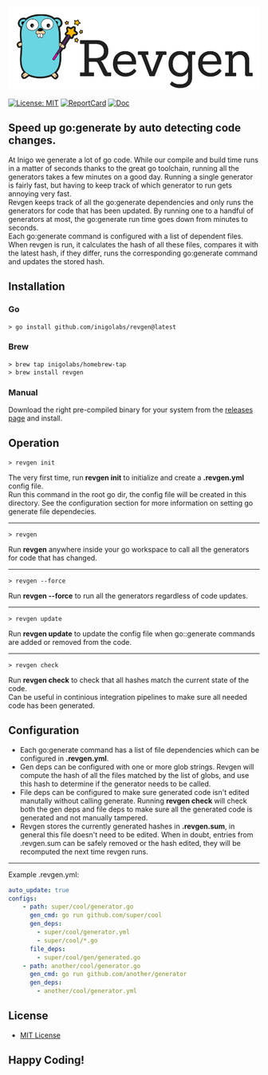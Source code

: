 ![logo](docs/revgen_gopher.png)

[![License: MIT](https://img.shields.io/badge/License-MIT-yellow.svg)](https://opensource.org/licenses/MIT)
[![ReportCard](https://goreportcard.com/badge/github.com/inigolabs/revgen)](https://goreportcard.com/report/github.com/inigolabs/revgen)
[![Doc](https://godoc.org/github.com/inigolabs/revgen?status.svg)](https://godoc.org/github.com/inigolabs/revgen)

## Speed up go:generate by auto detecting code changes.

At Inigo we generate a lot of go code. While our compile and build time runs in a matter of seconds thanks to the great go toolchain, running all the generators takes a few minutes on a good day. Running a single generator is fairly fast, but having to keep track of which generator to run gets annoying very fast.  
Revgen keeps track of all the go:generate dependencies and only runs the generators for code that has been updated. By running one to a handful of generators at most, the go:generate run time goes down from minutes to seconds.  
Each go:generate command is configured with a list of dependent files. When revgen is run, it calculates the hash of all these files, compares it with the latest hash, if they differ, runs the corresponding go:generate command and updates the stored hash.  

Installation
------------

### Go
```shell
> go install github.com/inigolabs/revgen@latest
```

### Brew
```shell
> brew tap inigolabs/homebrew-tap
> brew install revgen
```

### Manual
Download the right pre-compiled binary for your system from the [releases page](https://github.com/inigolabs/revgen/releases) and install.

Operation
---------
```shell
> revgen init
```
The very first time, run **revgen init** to initialize and create a **.revgen.yml** config file.  
Run this command in the root go dir, the config file will be created in this directory. 
See the configuration section for more information on setting go generate file dependecies.
***  
```shell
> revgen
```
Run **revgen** anywhere inside your go workspace to call all the generators for code that has changed.  
***  
```shell
> revgen --force
```
Run **revgen --force** to run all the generators regardless of code updates. 
***
```shell
> revgen update
```
Run **revgen update** to update the config file when go::generate commands are added or removed from the code. 
***
```shell
> revgen check
```
Run **revgen check** to check that all hashes match the current state of the code.  
Can be useful in continious integration pipelines to make sure all needed code has been generated.  
  
Configuration
-------------
- Each go:generate command has a list of file dependencies which can be configured in **.revgen.yml**.
- Gen deps can be configured with one or more glob strings. Revgen will compute the hash of all the files matched by the list of globs, and use this hash to determine if the generator needs to be called.   
- File deps can be configured to make sure generated code isn't edited manutally without calling generate. Running **revgen check** will check both the gen deps and file deps to make sure all the generated code is generated and not manually tampered. 
- Revgen stores the currently generated hashes in **.revgen.sum**, in general this file doesn't need to be edited. When in doubt, entries from .revgen.sum can be safely removed or the hash edited, they will be recomputed the next time revgen runs.  
***
Example .revgen.yml:
```yaml
auto_update: true
configs:
    - path: super/cool/generator.go
      gen_cmd: go run github.com/super/cool
      gen_deps:
        - super/cool/generator.yml
        - super/cool/*.go
      file_deps:
        - super/cool/gen/generated.go
    - path: another/cool/generator.go
      gen_cmd: go run github.com/another/generator
      gen_deps:
        - another/cool/generator.yml
```
  
License
-------
- [MIT License](LICENSE)
  
Happy Coding!
-------------
